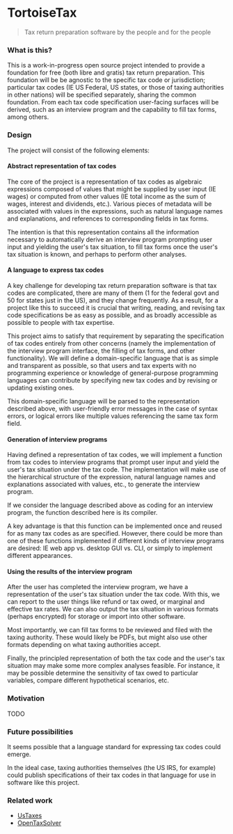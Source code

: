 # TortoiseTax

> Tax return preparation software by the people and for the people

### What is this?

This is a work-in-progress open source project intended to provide a foundation for
free (both libre and gratis) tax return preparation. This foundation will be be
agnostic to the specific tax code or jurisdiction; particular tax codes (IE US
Federal, US states, or those of taxing authorities in other nations) will be specified
separately, sharing the common foundation. From each tax code specification
user-facing surfaces will be derived, such as an interview program and the
capability to fill tax forms, among others.

### Design

The project will consist of the following elements:

#### Abstract representation of tax codes

The core of the project is a representation of tax codes as algebraic expressions
composed of values that might be supplied by user input (IE wages) or computed
from other values (IE total income as the sum of wages, interest and dividends,
etc.). Various pieces of metadata will be associated with values in
the expressions, such as natural language names and explanations, and references
to corresponding fields in tax forms.

The intention is that this representation contains all the information necessary
to automatically derive an interview program prompting user input and yielding
the user's tax situation, to fill tax forms once the user's tax situation is known,
and perhaps to perform other analyses.

#### A language to express tax codes

A key challenge for developing tax return preparation software is that tax codes
are complicated, there are many of them (1 for the federal govt and 50 for states
just in the US), and they change frequently. As a result, for a project like this
to succeed it is crucial that writing, reading, and revising tax code specifications
be as easy as possible, and as broadly accessible as possible to people with tax
expertise.

This project aims to satisfy that requirement by separating the specification of
tax codes entirely from other concerns (namely the implementation of the interview
program interface, the filling of tax forms, and other functionality). We will
define a domain-specific language that is as simple and transparent as possible,
so that users and tax experts with no programming experience or knowledge of
general-purpose programming languages can contribute by specifying new tax codes
and by revising or updating existing ones.

This domain-specific language will be parsed to the representation described above,
with user-friendly error messages in the case of syntax errors, or logical errors
like multiple values referencing the same tax form field.

#### Generation of interview programs

Having defined a representation of tax codes, we will implement a function
from tax codes to interview programs that prompt user input and yield the user's
tax situation under the tax code. The implementation will make use of the
hierarchical structure of the expression, natural language names and explanations
associated with values, etc., to generate the interview program.

If we consider the language described above as coding for an interview program,
the function described here is its compiler.

A key advantage is that this function can be implemented once and reused for
as many tax codes as are specified. However, there could be more than one of these
functions implemented if different kinds of interview programs are desired: IE
web app vs. desktop GUI vs. CLI, or simply to implement different appearances.

#### Using the results of the interview program

After the user has completed the interview program, we have a representation of
the user's tax situation under the tax code. With this, we can report to the user
things like refund or tax owed, or marginal and effective tax rates. We can also
output the tax situation in various formats (perhaps encrypted) for storage or
import into other software.

Most importantly, we can fill tax forms to be reviewed and filed with the taxing
authority. These would likely be PDFs, but might also use other formats depending
on what taxing authorities accept.

Finally, the principled representation of both the tax code and the user's tax
situation may make some more complex analyses feasible. For instance, it may be
possible determine the sensitivity of tax owed to particular variables, compare
different hypothetical scenarios, etc.

### Motivation

TODO

### Future possibilities

It seems possible that a language standard for expressing tax codes could emerge.

In the ideal case, taxing authorities themselves (the US IRS, for example) could
publish specifications of their tax codes in that language for use in software
like this project. 

### Related work

- [UsTaxes](https://github.com/ustaxes/UsTaxes#readme)
- [OpenTaxSolver](http://opentaxsolver.sourceforge.net)
